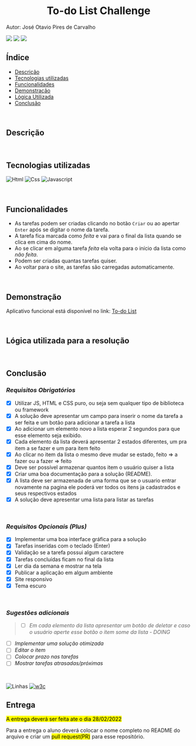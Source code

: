 <div align="center">
<h1>To-do List Challenge</h1>
</div>

Autor: José Otavio Pires de Carvalho

<a href="https://github.com/joseotaviopc/" target="_blank">![  ](https://img.shields.io/badge/GitHub-100000?style=flat&logo=github&logoColor=white)</a> 
<a href="https://www.linkedin.com/in/jose-otavio-pires-de-carvalho/" target="_blank">![  ](https://img.shields.io/badge/LinkedIn-0077B5?style=flat&logo=linkedin&logoColor=white)</a>
<a href="mailto:carvalho.jose@gmail.com" target="_blank">![  ](https://img.shields.io/badge/Gmail-D14836?style=flat&logo=gmail&logoColor=white)</a><br>


## Índice

- [Descrição](#descricao)
- [Tecnologias utilizadas](#tecnologias)
- [Funcionalidades](#funcionalidades)
- [Demonstração](#demonstracao)
- [Lógica Utilizada](#logica)
- [Conclusão](#conclusao)

<br>


<h2 id="descricao">Descrição</h2>

<br>


<h2 id="tecnologias">Tecnologias utilizadas</h2>

![Html](https://img.shields.io/badge/HTML5-E34F26?style=flat&logo=html5&logoColor=white)  ![Css](https://img.shields.io/badge/CSS3-1572B6?style=flat&logo=css3&logoColor=white) ![Javascript](https://img.shields.io/badge/JavaScript-323330?style=flat&logo=javascript&logoColor=F7DF1E)

<br>


<h2 id="funcionalidades">Funcionalidades</h2>

>
- As tarefas podem ser criadas clicando no botão <code>Criar</code> ou ao apertar <code>Enter</code> após se digitar o nome da tarefa.
- A tarefa fica marcada como _feita_ e vai para o final da lista quando se clica em cima do nome.
- Ao se clicar em alguma tarefa _feita_ ela volta para o início da lista como _não feita_.
- Podem ser criadas quantas tarefas quiser.
- Ao voltar para o site, as tarefas são carregadas automaticamente.

<br>


<h2 id="demonstracao">Demonstração</h2>


Aplicativo funcional está disponível no link: <a href="https://to-do-list-challenge-joseotaviopc.vercel.app/" target="_blank">To-do List</a>

<br>


<h2 id"logica">Lógica utilizada para a resolução</h2>

<br>


<h2 id="conclusao">Conclusão</h2>

### *Requisitos Obrigatórios*
>
- [x] Utilizar JS, HTML e CSS puro, ou seja sem qualquer tipo de biblioteca ou framework
- [x] A solução deve apresentar um campo para inserir o nome da tarefa a ser feita e um botão para adicionar a tarefa a lista
- [x] Ao adicionar um elemento novo a lista esperar 2 segundos para que esse elemento seja exibido.
- [x] Cada elemento da lista deverá apresentar 2 estados diferentes, um pra item a se fazer e um para item feito
- [x] Ao clicar no item da lista o mesmo deve mudar se estado, feito => a fazer ou a fazer => feito
- [x] Deve ser possível armazenar quantos item o usuário quiser a lista
- [x] Criar uma boa documentação para a solução (README).
- [x] A lista deve ser armazenada de uma forma que se o usuario entrar novamente na pagina ele poderá ver todos os itens ja cadastrados e seus respectivos estados
- [x] A solução deve apresentar uma lista para listar as tarefas

<br>

### *Requisitos Opcionais (Plus)*
>
- [x] Implementar uma boa interface gráfica para a solução
- [x] Tarefas inseridas com o teclado (Enter)
- [x] Validação se a tarefa possui algum caractere
- [x] Tarefas concluídas ficam no final da lista
- [x] Ler dia da semana e mostrar na tela
- [x] Publicar a aplicação em algum ambiente
- [x] Site responsivo
- [x] Tema escuro

<br>

### *Sugestões adicionais*
>
>- [ ] _Em cada elemento da lista apresentar um botão de deletar e caso o usuário aperte esse botão o item some da lista - DOING_
- [ ] _Implementar uma solução otimizada_
- [ ] _Editar o item_
- [ ] _Colocar prazo nas tarefas_
- [ ] _Mostrar tarefas atrasadas/próximas_

<br>



![Linhas](https://img.shields.io/tokei/lines/github.com/joseotaviopc/to-do-list-challenge) <a href="https://validator.w3.org/nu/?doc=https%3A%2F%2Fto-do-list-challenge-ten.vercel.app%2F" target="_blank">![w3c](https://img.shields.io/w3c-validation/html?targetUrl=https%3A%2F%2Fto-do-list-challenge-ten.vercel.app%2F)</a>
## Entrega
<mark>A entrega deverá ser feita ate o dia 28/02/2022

Para a entrega o aluno deverá colocar o nome completo no README do arquivo e criar um <mark>pull request(PR)</mark> para esse repositório.
